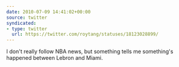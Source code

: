 ```yaml
---
date: 2010-07-09 14:41:02+00:00
source: twitter
syndicated:
- type: twitter
  url: https://twitter.com/roytang/statuses/18123028899/
---
```


I don't really follow NBA news, but something tells me something's happened between Lebron and Miami.